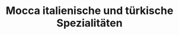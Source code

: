---
title: "Mocca italienische und türkische Spezialitäten"
url: /bad-toelz/mocca-italienische-und-tuerkische-spezialitaeten/
---